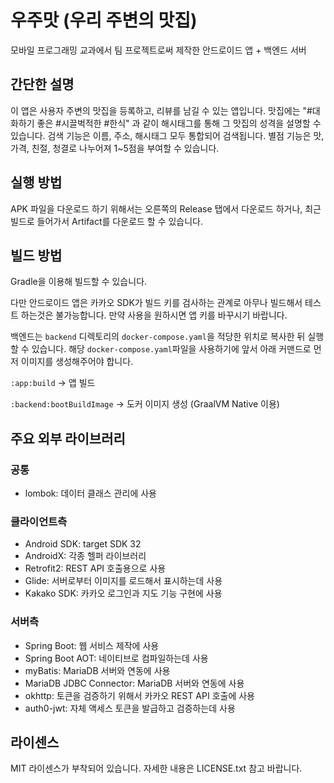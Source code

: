 # 우주맛 (우리 주변의 맛집)

모바일 프로그래밍 교과에서 팀 프로젝트로써 제작한 안드로이드 앱 + 백엔드 서버

## 간단한 설명

이 앱은 사용자 주변의 맛집을 등록하고, 리뷰를 남길 수 있는 앱입니다.
맛집에는 "#대화하기 좋은 #시끌벅적한 #한식" 과 같이 해시태그를 통해 그 맛집의 성격을 설명할 수 있습니다.
검색 기능은 이름, 주소, 해시태그 모두 통합되어 검색됩니다.
별점 기능은 맛, 가격, 친절, 청결로 나누어져 1~5점을 부여할 수 있습니다.

## 실행 방법
APK 파일을 다운로드 하기 위해서는 오른쪽의 Release 탭에서 다운로드 하거나, 최근 빌드로 들어가서 Artifact를 다운로드 할 수 있습니다.

## 빌드 방법
Gradle을 이용해 빌드할 수 있습니다.

다만 안드로이드 앱은 카카오 SDK가 빌드 키를 검사하는 관계로 아무나 빌드해서 테스트 하는것은 불가능합니다.
만약 사용을 원하시면 앱 키를 바꾸시기 바랍니다.

백엔드는 `backend` 디렉토리의 `docker-compose.yaml`을 적당한 위치로 복사한 뒤 실행할 수 있습니다.
해당 `docker-compose.yaml`파일을 사용하기에 앞서 아래 커맨드로 먼저 이미지를 생성해주어야 합니다.

`:app:build` -> 앱 빌드

`:backend:bootBuildImage` -> 도커 이미지 생성 (GraalVM Native 이용)

## 주요 외부 라이브러리
### 공통
* lombok: 데이터 클래스 관리에 사용

### 클라이언트측
* Android SDK: target SDK 32
* AndroidX: 각종 헬퍼 라이브러리
* Retrofit2: REST API 호출용으로 사용
* Glide: 서버로부터 이미지를 로드해서 표시하는데 사용
* Kakako SDK: 카카오 로그인과 지도 기능 구현에 사용

### 서버측
* Spring Boot: 웹 서비스 제작에 사용
* Spring Boot AOT: 네이티브로 컴파일하는데 사용
* myBatis: MariaDB 서버와 연동에 사용
* MariaDB JDBC Connector: MariaDB 서버와 연동에 사용
* okhttp: 토큰을 검증하기 위해서 카카오 REST API 호출에 사용
* auth0-jwt: 자체 액세스 토큰을 발급하고 검증하는데 사용

## 라이센스
MIT 라이센스가 부착되어 있습니다.
자세한 내용은 LICENSE.txt 참고 바랍니다.
